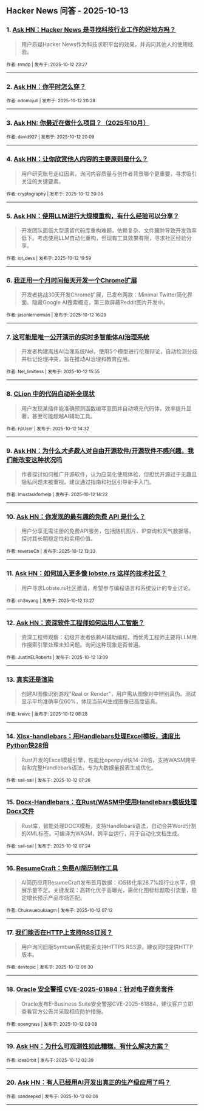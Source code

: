 ## Hacker News 问答 - 2025-10-13


### 1. [Ask HN：Hacker News 是寻找科技行业工作的好地方吗？](https://news.ycombinator.com/item?id=45563025)
> 用户质疑Hacker News作为科技求职平台的效果，并询问其他人的使用经验。

<sub>作者: rrmdp | 发布于: 2025-10-12 23:27</sub>

---

### 2. [Ask HN：你平时怎么穿？](https://news.ycombinator.com/item?id=45561611)

<sub>作者: odomojuli | 发布于: 2025-10-12 20:28</sub>

---

### 3. [Ask HN: 你最近在做什么项目？（2025年10月）](https://news.ycombinator.com/item?id=45561428)

<sub>作者: david927 | 发布于: 2025-10-12 20:09</sub>

---

### 4. [Ask HN：让你欣赏他人内容的主要原则是什么？](https://news.ycombinator.com/item?id=45561398)
> 用户研究账号走红因素，询问内容质量与创作者背景哪个更重要，寻求吸引关注的关键要素。

<sub>作者: cryptography | 发布于: 2025-10-12 20:06</sub>

---

### 5. [Ask HN：使用LLM进行大规模重构，有什么经验可以分享？](https://news.ycombinator.com/item?id=45561323)
> 开发团队面临大型遗留代码库重构难题，依赖复杂、文件臃肿导致开发效率低下。考虑使用LLM自动化重构，但现有工具效果有限，寻求社区经验分享。

<sub>作者: iot_devs | 发布于: 2025-10-12 19:59</sub>

---

### 6. [我正用一个月时间每天开发一个Chrome扩展](https://news.ycombinator.com/item?id=45559452)
> 开发者挑战30天开发Chrome扩展，已发布两款：Minimal Twitter简化界面、隐藏Google AI搜索概览，第三款屏蔽Reddit图片开发中。

<sub>作者: jasonlernerman | 发布于: 2025-10-12 16:29</sub>

---

### 7. [这可能是唯一公开演示的实时多智能体AI治理系统](https://news.ycombinator.com/item?id=45559142)
> 开发者构建离线AI治理系统Nel，使用5个模型进行伦理辩论，自动检测分歧并标记伦理冲突，旨在推动AI治理和教育应用。

<sub>作者: Nel_limitless | 发布于: 2025-10-12 15:55</sub>

---

### 8. [CLion 中的代码自动补全现状](https://news.ycombinator.com/item?id=45558496)
> 用户发现某插件能准确预测函数编写意图并自动填充代码体，效率提升显著，甚至可能超越AI辅助工具。

<sub>作者: FpUser | 发布于: 2025-10-12 14:32</sub>

---

### 9. [Ask HN：为什么*大多数*人对自由开源软件/开源软件不感兴趣，我们能改变这种状况吗](https://news.ycombinator.com/item?id=45558430)
> 作者探讨如何推广开源软件，认为应简化使用体验，但担忧开源过于无趣且隐私问题未被重视。建议通过指南和社区引导新手入门。

<sub>作者: Imustaskforhelp | 发布于: 2025-10-12 14:22</sub>

---

### 10. [Ask HN：你发现的最有趣的免费 API 是什么？](https://news.ycombinator.com/item?id=45558131)
> 用户分享无需注册的免费API服务，包括随机图片、IP查询和天气数据等，探讨其长期稳定性和实用价值。

<sub>作者: reverseCh | 发布于: 2025-10-12 13:33</sub>

---

### 11. [Ask HN：如何加入更多像 lobste.rs 这样的技术社区？](https://news.ycombinator.com/item?id=45558093)
> 用户寻求Lobste.rs社区邀请，希望参与编程语言和系统设计的专业讨论。

<sub>作者: ch3nyang | 发布于: 2025-10-12 13:27</sub>

---

### 12. [Ask HN：资深软件工程师如何运用人工智能？](https://news.ycombinator.com/item?id=45557991)
> 资深工程师观察：初级开发者依赖AI辅助编程，而优秀工程师主要将LLM用作搜索引擎处理未知问题。询问这种现象是否普遍。

<sub>作者: JustinELRoberts | 发布于: 2025-10-12 13:09</sub>

---

### 13. [真实还是渲染](https://news.ycombinator.com/item?id=45556437)
> 创建AI图像识别游戏"Real or Render"，用户需从图像对中辨别真伪。测试显示平均准确率仅60%，体现当前AI生成图像已高度逼真。

<sub>作者: kreivc | 发布于: 2025-10-12 08:28</sub>

---

### 14. [Xlsx-handlebars：用Handlebars处理Excel模板，速度比Python快28倍](https://news.ycombinator.com/item?id=45556064)
> Rust开发的Excel模板引擎，性能比openpyxl快14-28倍，支持WASM跨平台和完整Handlebars语法，专为大数据量报表生成优化。

<sub>作者: sail-sail | 发布于: 2025-10-12 07:26</sub>

---

### 15. [Docx-Handlebars：在Rust/WASM中使用Handlebars模板处理Docx文件](https://news.ycombinator.com/item?id=45556057)
> Rust库，智能处理DOCX模板，支持Handlebars语法，自动合并Word分割的XML标签。可编译为WASM，跨平台运行，用于自动化文档生成。

<sub>作者: sail-sail | 发布于: 2025-10-12 07:24</sub>

---

### 16. [ResumeCraft：免费AI简历制作工具](https://news.ycombinator.com/item?id=45555987)
> AI简历应用ResumeCraft发布首月数据：iOS转化率28.7%超行业水平，但展示量不足。关键发现：高转化优于高曝光，需优化图标标题吸引流量，稳定增长预示产品市场匹配。

<sub>作者: Chukwuebukaagm | 发布于: 2025-10-12 07:12</sub>

---

### 17. [我们能否在HTTP上支持RSS订阅？](https://news.ycombinator.com/item?id=45555791)
> 用户询问旧版Symbian系统能否支持HTTPS RSS源，建议同时提供HTTP版本。

<sub>作者: devtopic | 发布于: 2025-10-12 06:30</sub>

---

### 18. [Oracle 安全警报 CVE-2025-61884：针对电子商务套件](https://news.ycombinator.com/item?id=45554830)
> Oracle发布E-Business Suite安全警报CVE-2025-61884，建议客户立即查看官方公告并采取相应防护措施。

<sub>作者: opengrass | 发布于: 2025-10-12 03:08</sub>

---

### 19. [Ask HN：为什么可观测性如此糟糕，有什么解决方案？](https://news.ycombinator.com/item?id=45554696)

<sub>作者: idea0rbit | 发布于: 2025-10-12 02:39</sub>

---

### 20. [Ask HN：有人已经用AI开发出真正的生产级应用了吗？](https://news.ycombinator.com/item?id=45553916)

<sub>作者: sandeepkd | 发布于: 2025-10-12 00:06</sub>

---
